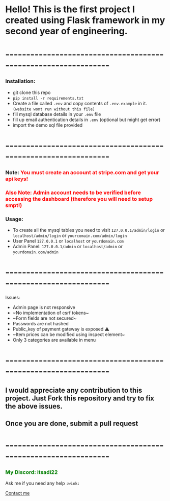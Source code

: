 # Hello! This is the first project I created using Flask framework in my second year of engineering.

# ---------------------------------------------------------------

### Installation:

- git clone this repo
- `pip install -r requirements.txt`
- Create a file called `.env` and copy contents of `.env.example` in it. `(website wont run without this file)`
- fill mysql database details in your `.env` file
- fill up email authentication details in `.env` (optional but might get error)
- import the demo sql file provided

# ---------------------------------------------------------------


### Note: <span style="color:red">You must create an account at stripe.com and get your api keys! </span>
### <span style="color:red"> Also Note: Admin account needs to be verified before accessing the dashboard **(therefore you will need to setup smpt!)** </span>


### Usage:
- To create all the mysql tables you need to visit `127.0.0.1/admin/login` or `localhost/admin/login` or `yourcomain.com/admin/login`
- User Panel `127.0.0.1` or `localhost` or `yourdomain.com`
- Admin Panel: `127.0.0.1/admin` or `localhost/admin` or `yourdomain.com/admin`

# ---------------------------------------------------------------

Issues:
  - Admin page is not responsive
  - ~No implementation of csrf tokens~
  - ~Form fields are not secured~
  - Passwords are not hashed
  - Public_key of payment gateway is exposed ⚠️
  - ~Item prices can be modified using inspect element~
  - Only 3 categories are available in menu

# ---------------------------------------------------------------

## I would appreciate any contribution to this project. Just Fork this repository and try to fix the above issues.
## Once you are done, submit a pull request


# ---------------------------------------------------------------
### <span style="color:green"> My Discord: itsadi22 </span>
Ask me if you need any help `:wink:`

[Contact me](mailto:itsadi22.zil@ud.me)
